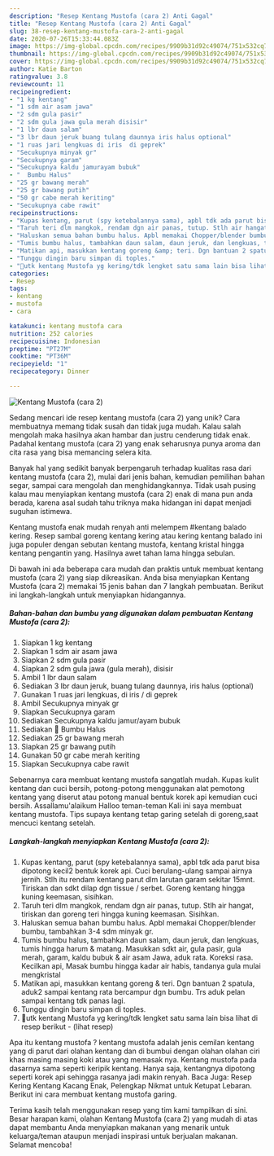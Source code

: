 ```yaml
---
description: "Resep Kentang Mustofa (cara 2) Anti Gagal"
title: "Resep Kentang Mustofa (cara 2) Anti Gagal"
slug: 38-resep-kentang-mustofa-cara-2-anti-gagal
date: 2020-07-26T15:33:44.083Z
image: https://img-global.cpcdn.com/recipes/9909b31d92c49074/751x532cq70/kentang-mustofa-cara-2-foto-resep-utama.jpg
thumbnail: https://img-global.cpcdn.com/recipes/9909b31d92c49074/751x532cq70/kentang-mustofa-cara-2-foto-resep-utama.jpg
cover: https://img-global.cpcdn.com/recipes/9909b31d92c49074/751x532cq70/kentang-mustofa-cara-2-foto-resep-utama.jpg
author: Katie Barton
ratingvalue: 3.8
reviewcount: 11
recipeingredient:
- "1 kg kentang"
- "1 sdm air asam jawa"
- "2 sdm gula pasir"
- "2 sdm gula jawa gula merah disisir"
- "1 lbr daun salam"
- "3 lbr daun jeruk buang tulang daunnya iris halus optional"
- "1 ruas jari lengkuas di iris  di geprek"
- "Secukupnya minyak gr"
- "Secukupnya garam"
- "Secukupnya kaldu jamurayam bubuk"
- "  Bumbu Halus"
- "25 gr bawang merah"
- "25 gr bawang putih"
- "50 gr cabe merah keriting"
- "Secukupnya cabe rawit"
recipeinstructions:
- "Kupas kentang, parut (spy ketebalannya sama), apbl tdk ada parut bisa dipotong kecil2 bentuk korek api. Cuci berulang-ulang sampai airnya jernih. Stlh itu rendam kentang parut dlm larutan garam sekitar 15mnt. Tiriskan dan sdkt dilap dgn tissue / serbet. Goreng kentang hingga kuning keemasan, sisihkan."
- "Taruh teri dlm mangkok, rendam dgn air panas, tutup. Stlh air hangat, tiriskan dan goreng teri hingga kuning keemasan. Sisihkan."
- "Haluskan semua bahan bumbu halus. Apbl memakai Chopper/blender bumbu, tambahkan 3-4 sdm minyak gr."
- "Tumis bumbu halus, tambahkan daun salam, daun jeruk, dan lengkuas, tumis hingga harum &amp; matang. Masukkan sdkt air, gula pasir, gula merah, garam, kaldu bubuk &amp; air asam Jawa, aduk rata. Koreksi rasa. Kecilkan api, Masak bumbu hingga kadar air habis, tandanya gula mulai mengkristal"
- "Matikan api, masukkan kentang goreng &amp; teri. Dgn bantuan 2 spatula, aduk2 sampai kentang rata bercampur dgn bumbu. Trs aduk pelan sampai kentang tdk panas lagi."
- "Tunggu dingin baru simpan di toples."
- "💫utk kentang Mustofa yg kering/tdk lengket satu sama lain bisa lihat di resep berikut             (lihat resep)"
categories:
- Resep
tags:
- kentang
- mustofa
- cara

katakunci: kentang mustofa cara 
nutrition: 252 calories
recipecuisine: Indonesian
preptime: "PT27M"
cooktime: "PT36M"
recipeyield: "1"
recipecategory: Dinner

---
```



![Kentang Mustofa (cara 2)](https://img-global.cpcdn.com/recipes/9909b31d92c49074/751x532cq70/kentang-mustofa-cara-2-foto-resep-utama.jpg)

Sedang mencari ide resep kentang mustofa (cara 2) yang unik? Cara membuatnya memang tidak susah dan tidak juga mudah. Kalau salah mengolah maka hasilnya akan hambar dan justru cenderung tidak enak. Padahal kentang mustofa (cara 2) yang enak seharusnya punya aroma dan cita rasa yang bisa memancing selera kita.

Banyak hal yang sedikit banyak berpengaruh terhadap kualitas rasa dari kentang mustofa (cara 2), mulai dari jenis bahan, kemudian pemilihan bahan segar, sampai cara mengolah dan menghidangkannya. Tidak usah pusing kalau mau menyiapkan kentang mustofa (cara 2) enak di mana pun anda berada, karena asal sudah tahu triknya maka hidangan ini dapat menjadi suguhan istimewa.

Kentang mustofa enak mudah renyah anti melempem #kentang balado kering. Resep sambal goreng kentang kering atau kering kentang balado ini juga populer dengan sebutan kentang mustofa, kentang kristal hingga kentang pengantin yang. Hasilnya awet tahan lama hingga sebulan.


Di bawah ini ada beberapa cara mudah dan praktis untuk membuat kentang mustofa (cara 2) yang siap dikreasikan. Anda bisa menyiapkan Kentang Mustofa (cara 2) memakai 15 jenis bahan dan 7 langkah pembuatan. Berikut ini langkah-langkah untuk menyiapkan hidangannya.

<!--inarticleads1-->

##### Bahan-bahan dan bumbu yang digunakan dalam pembuatan Kentang Mustofa (cara 2):

1. Siapkan 1 kg kentang
1. Siapkan 1 sdm air asam jawa
1. Siapkan 2 sdm gula pasir
1. Siapkan 2 sdm gula jawa (gula merah), disisir
1. Ambil 1 lbr daun salam
1. Sediakan 3 lbr daun jeruk, buang tulang daunnya, iris halus (optional)
1. Gunakan 1 ruas jari lengkuas, di iris / di geprek
1. Ambil Secukupnya minyak gr
1. Siapkan Secukupnya garam
1. Sediakan Secukupnya kaldu jamur/ayam bubuk
1. Sediakan  🌠 Bumbu Halus
1. Sediakan 25 gr bawang merah
1. Siapkan 25 gr bawang putih
1. Gunakan 50 gr cabe merah keriting
1. Siapkan Secukupnya cabe rawit


Sebenarnya cara membuat kentang mustofa sangatlah mudah. Kupas kulit kentang dan cuci bersih, potong-potong menggunakan alat pemotong kentang yang diserut atau potong manual bentuk korek api kemudian cuci bersih. Assallamu&#39;alaikum Halloo teman-teman Kali ini saya membuat kentang mustofa. Tips supaya kentang tetap garing setelah di goreng,saat mencuci kentang setelah. 

<!--inarticleads2-->

##### Langkah-langkah menyiapkan Kentang Mustofa (cara 2):

1. Kupas kentang, parut (spy ketebalannya sama), apbl tdk ada parut bisa dipotong kecil2 bentuk korek api. Cuci berulang-ulang sampai airnya jernih. Stlh itu rendam kentang parut dlm larutan garam sekitar 15mnt. Tiriskan dan sdkt dilap dgn tissue / serbet. Goreng kentang hingga kuning keemasan, sisihkan.
1. Taruh teri dlm mangkok, rendam dgn air panas, tutup. Stlh air hangat, tiriskan dan goreng teri hingga kuning keemasan. Sisihkan.
1. Haluskan semua bahan bumbu halus. Apbl memakai Chopper/blender bumbu, tambahkan 3-4 sdm minyak gr.
1. Tumis bumbu halus, tambahkan daun salam, daun jeruk, dan lengkuas, tumis hingga harum &amp; matang. Masukkan sdkt air, gula pasir, gula merah, garam, kaldu bubuk &amp; air asam Jawa, aduk rata. Koreksi rasa. Kecilkan api, Masak bumbu hingga kadar air habis, tandanya gula mulai mengkristal
1. Matikan api, masukkan kentang goreng &amp; teri. Dgn bantuan 2 spatula, aduk2 sampai kentang rata bercampur dgn bumbu. Trs aduk pelan sampai kentang tdk panas lagi.
1. Tunggu dingin baru simpan di toples.
1. 💫utk kentang Mustofa yg kering/tdk lengket satu sama lain bisa lihat di resep berikut -             (lihat resep)


Apa itu kentang mustofa ? kentang mustofa adalah jenis cemilan kentang yang di parut dari olahan kentang dan di bumbui dengan olahan olahan ciri khas masing masing koki atau yang memasak nya. Kentang mustofa pada dasarnya sama seperti keripik kentang. Hanya saja, kentangnya dipotong seperti korek api sehingga rasanya jadi makin renyah. Baca Juga: Resep Kering Kentang Kacang Enak, Pelengkap Nikmat untuk Ketupat Lebaran. Berikut ini cara membuat kentang mustofa garing. 

Terima kasih telah menggunakan resep yang tim kami tampilkan di sini. Besar harapan kami, olahan Kentang Mustofa (cara 2) yang mudah di atas dapat membantu Anda menyiapkan makanan yang menarik untuk keluarga/teman ataupun menjadi inspirasi untuk berjualan makanan. Selamat mencoba!
